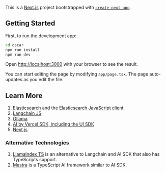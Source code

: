 This is a [Next.js](https://nextjs.org) project bootstrapped with [`create-next-app`](https://nextjs.org/docs/app/api-reference/cli/create-next-app).

## Getting Started

First, to run the development app:

```bash
cd oscar
npm run install
npm run dev
```

Open [http://localhost:3000](http://localhost:3000) with your browser to see the result.

You can start editing the page by modifying `app/page.tsx`. The page auto-updates as you edit the file.

## Learn More

1. [Elasticsearch](https://www.elastic.co/guide/en/elasticsearch/reference/current/index.html) and the [Elasticsearch JavaScript client](https://www.elastic.co/guide/en/elasticsearch/client/javascript-api/current/index.html)
2. [Langchain JS](https://js.langchain.com/docs/introduction/)
3. [Ollama](https://ollama.com/)
4. [AI by Vercel SDK, including the UI SDK](https://sdk.vercel.ai/)
5. [Next.js](https://nextjs.org/)

### Alternative Technologies

1. [LlamaIndex TS](https://ts.llamaindex.ai/) is an alternative to Langchain and AI SDK that also has TypeScripts support.
2. [Mastra](https://mastra.ai/) is a TypeScript AI framework similar to AI SDK.
